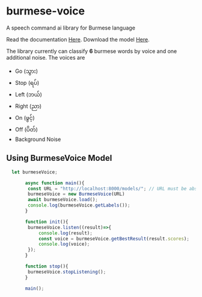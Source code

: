 # burmese-voice

A speech command ai library for Burmese language

Read the documentation [Here](https://burmese-voice.vercel.app/).
Download the model [Here](https://github.com/MinSiThu/burmese-voice/releases).

The library currently can classify **6** burmese words by voice and one additional noise.
The voices are
- Go (သွား)
- Stop (ရပ်)
- Left (ဘယ်)
- Right (ညာ)
- On (ဖွင့်)
- Off (ပိတ်)
- Background Noise 


## Using BurmeseVoice Model

```js
  let burmeseVoice;

       async function main(){
        const URL = "http://localhost:8000/models/"; // URL must be absolute URL
        burmeseVoice = new BurmeseVoice(URL)
        await burmeseVoice.load();
        console.log(burmeseVoice.getLabels());
       }

       function init(){
        burmeseVoice.listen((result)=>{
            console.log(result);
            const voice = burmeseVoice.getBestResult(result.scores);
            console.log(voice);
        });
       }

       function stop(){
        burmeseVoice.stopListening();
       }

       main();
```